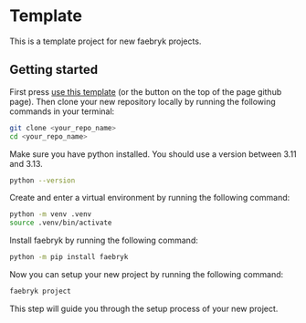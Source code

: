 # Template

This is a template project for new faebryk projects.

## Getting started
First press [use this template](https://github.com/new?template_name=project-template&template_owner=faebryk) (or the button on the top of the page github page). 
Then clone your new repository locally by running the following commands in your terminal:
```bash
git clone <your_repo_name>
cd <your_repo_name>
```

Make sure you have python installed. You should use a version between 3.11 and 3.13.
```bash
python --version
```

Create and enter a virtual environment by running the following command:
```bash
python -m venv .venv
source .venv/bin/activate
```

Install faebryk by running the following command:
```bash
python -m pip install faebryk
```

Now you can setup your new project by running the following command:
```bash
faebryk project
```

This step will guide you through the setup process of your new project.
